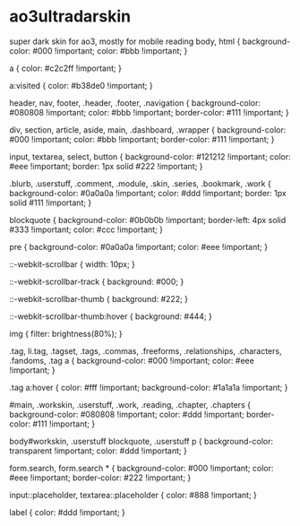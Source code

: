# ao3ultradarskin
super dark skin for ao3, mostly for mobile reading
body,
html {
  background-color: #000 !important;
  color: #bbb !important;
}

a {
  color: #c2c2ff !important;
}

a:visited {
  color: #b38de0 !important;
}

header,
nav,
footer,
.header,
.footer,
.navigation {
  background-color: #080808 !important;
  color: #bbb !important;
  border-color: #111 !important;
}

div,
section,
article,
aside,
main,
.dashboard,
.wrapper {
  background-color: #000 !important;
  color: #bbb !important;
  border-color: #111 !important;
}

input,
textarea,
select,
button {
  background-color: #121212 !important;
  color: #eee !important;
  border: 1px solid #222 !important;
}

.blurb,
.userstuff,
.comment,
.module,
.skin,
.series,
.bookmark,
.work {
  background-color: #0a0a0a !important;
  color: #ddd !important;
  border: 1px solid #111 !important;
}

blockquote {
  background-color: #0b0b0b !important;
  border-left: 4px solid #333 !important;
  color: #ccc !important;
}

pre {
  background-color: #0a0a0a !important;
  color: #eee !important;
}

::-webkit-scrollbar {
  width: 10px;
}

::-webkit-scrollbar-track {
  background: #000;
}

::-webkit-scrollbar-thumb {
  background: #222;
}

::-webkit-scrollbar-thumb:hover {
  background: #444;
}

img {
  filter: brightness(80%);
}

.tag,
li.tag,
.tagset,
.tags,
.commas,
.freeforms,
.relationships,
.characters,
.fandoms,
.tag a {
  background-color: #000 !important;
  color: #eee !important;
}

.tag a:hover {
  color: #fff !important;
  background-color: #1a1a1a !important;
}

#main,
.workskin,
.userstuff,
.work,
.reading,
.chapter,
.chapters {
  background-color: #080808 !important;
  color: #ddd !important;
  border-color: #111 !important;
}

body#workskin,
.userstuff blockquote,
.userstuff p {
  background-color: transparent !important;
  color: #ddd !important;
}

form.search,
form.search * {
  background-color: #000 !important;
  color: #eee !important;
  border-color: #222 !important;
}

input::placeholder,
textarea::placeholder {
  color: #888 !important;
}

label {
  color: #ddd !important;
}

